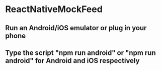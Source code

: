 # ReactNativeMockFeed
## Run an Android/iOS emulator or plug in your phone
## Type the script "npm run android" or "npm run android" for Android and iOS respectively
